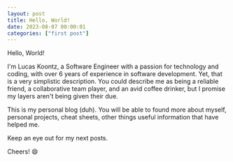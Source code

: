 ```yaml
---
layout: post
title: Hello, World!
date: 2023-08-07 00:00:01
categories: ["first post"]
---
```


Hello, World!

I'm Lucas Koontz, a Software Engineer with a passion for technology and coding, with over 6 years of experience in software development. Yet, that is a very simplistic description. You could describe me as being a reliable friend, a collaborative team player, and an avid coffee drinker, but I promise my layers aren't being given their due.

This is my personal blog (duh). You will be able to found more about myself, personal projects, cheat sheets, other things useful information that have helped me.

Keep an eye out for my next posts.

Cheers! :smile:

